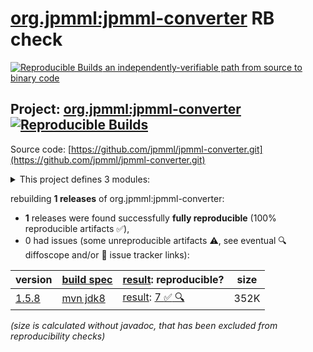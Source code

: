 [org.jpmml:jpmml-converter](https://central.sonatype.com/artifact/org.jpmml/jpmml-converter/versions) RB check
=======

[![Reproducible Builds](https://reproducible-builds.org/images/logos/rb.svg) an independently-verifiable path from source to binary code](https://reproducible-builds.org/)

## Project: [org.jpmml:jpmml-converter](https://central.sonatype.com/artifact/org.jpmml/jpmml-converter/versions) [![Reproducible Builds](https://img.shields.io/endpoint?url=https://raw.githubusercontent.com/jvm-repo-rebuild/reproducible-central/master/content/org/jpmml/jpmml-converter/badge.json)](https://github.com/jvm-repo-rebuild/reproducible-central/blob/master/content/org/jpmml/jpmml-converter/README.md)

Source code: [https://github.com/jpmml/jpmml-converter.git](https://github.com/jpmml/jpmml-converter.git)

<details><summary>This project defines 3 modules:</summary>

* [org.jpmml:jpmml-converter](https://central.sonatype.com/artifact/org.jpmml/jpmml-converter/overview)
* [org.jpmml:pmml-converter](https://central.sonatype.com/artifact/org.jpmml/pmml-converter/overview)
* [org.jpmml:pmml-converter-testing](https://central.sonatype.com/artifact/org.jpmml/pmml-converter-testing/overview)
</details>

rebuilding **1 releases** of org.jpmml:jpmml-converter:
- **1** releases were found successfully **fully reproducible** (100% reproducible artifacts :white_check_mark:),
- 0 had issues (some unreproducible artifacts :warning:, see eventual :mag: diffoscope and/or :memo: issue tracker links):

| version | [build spec](/BUILDSPEC.md) | [result](https://reproducible-builds.org/docs/jvm/): reproducible? | size |
| -- | --------- | ------ | -- |
| [1.5.8](https://central.sonatype.com/artifact/org.jpmml/jpmml-converter/1.5.8/pom) | [mvn jdk8](jpmml-converter-1.5.8.buildspec) | [result](jpmml-converter-1.5.8.buildinfo): [7 :white_check_mark: ](jpmml-converter-1.5.8.buildcompare) [:mag:](jpmml-converter-1.5.8.diffoscope) | 352K |

<i>(size is calculated without javadoc, that has been excluded from reproducibility checks)</i>
